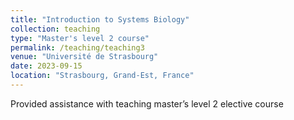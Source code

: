 ```yaml
---
title: "Introduction to Systems Biology"
collection: teaching
type: "Master's level 2 course"
permalink: /teaching/teaching3
venue: "Université de Strasbourg"
date: 2023-09-15
location: "Strasbourg, Grand-Est, France"
---
```


Provided assistance with teaching master’s level 2 elective course
